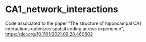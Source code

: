 # CA1_network_interactions
Code associated to the paper "The structure of hippocampal CA1 interactions optimizes spatial coding across experience", https://doi.org/10.1101/2021.09.28.460602
